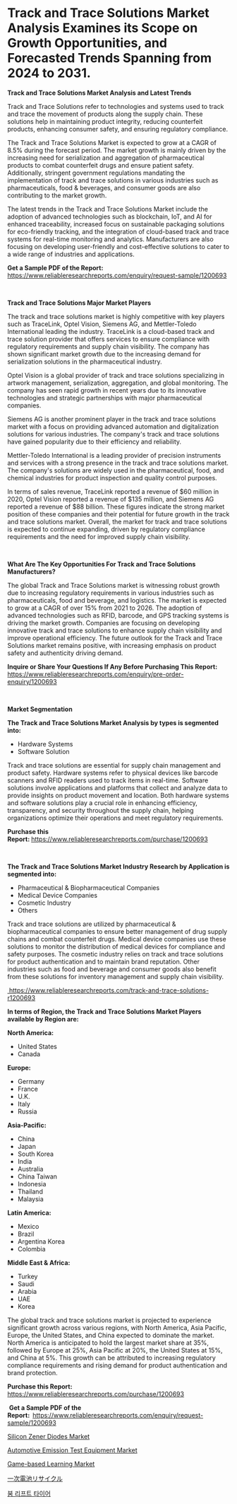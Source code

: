 <p><h1>Track and Trace Solutions Market Analysis Examines its Scope on Growth Opportunities, and Forecasted Trends Spanning from 2024 to 2031.</h1></p><p><strong>Track and Trace Solutions Market Analysis and Latest Trends</strong></p>
<p><p>Track and Trace Solutions refer to technologies and systems used to track and trace the movement of products along the supply chain. These solutions help in maintaining product integrity, reducing counterfeit products, enhancing consumer safety, and ensuring regulatory compliance.</p><p>The Track and Trace Solutions Market is expected to grow at a CAGR of 8.5% during the forecast period. The market growth is mainly driven by the increasing need for serialization and aggregation of pharmaceutical products to combat counterfeit drugs and ensure patient safety. Additionally, stringent government regulations mandating the implementation of track and trace solutions in various industries such as pharmaceuticals, food & beverages, and consumer goods are also contributing to the market growth.</p><p>The latest trends in the Track and Trace Solutions Market include the adoption of advanced technologies such as blockchain, IoT, and AI for enhanced traceability, increased focus on sustainable packaging solutions for eco-friendly tracking, and the integration of cloud-based track and trace systems for real-time monitoring and analytics. Manufacturers are also focusing on developing user-friendly and cost-effective solutions to cater to a wide range of industries and applications.</p></p>
<p><strong>Get a Sample PDF of the Report:&nbsp;</strong> <a href="https://www.reliableresearchreports.com/enquiry/request-sample/1200693">https://www.reliableresearchreports.com/enquiry/request-sample/1200693</a></p>
<p>&nbsp;</p>
<p><strong>Track and Trace Solutions Major Market Players</strong></p>
<p><p>The track and trace solutions market is highly competitive with key players such as TraceLink, Optel Vision, Siemens AG, and Mettler-Toledo International leading the industry. TraceLink is a cloud-based track and trace solution provider that offers services to ensure compliance with regulatory requirements and supply chain visibility. The company has shown significant market growth due to the increasing demand for serialization solutions in the pharmaceutical industry.</p><p>Optel Vision is a global provider of track and trace solutions specializing in artwork management, serialization, aggregation, and global monitoring. The company has seen rapid growth in recent years due to its innovative technologies and strategic partnerships with major pharmaceutical companies.</p><p>Siemens AG is another prominent player in the track and trace solutions market with a focus on providing advanced automation and digitalization solutions for various industries. The company's track and trace solutions have gained popularity due to their efficiency and reliability.</p><p>Mettler-Toledo International is a leading provider of precision instruments and services with a strong presence in the track and trace solutions market. The company's solutions are widely used in the pharmaceutical, food, and chemical industries for product inspection and quality control purposes.</p><p>In terms of sales revenue, TraceLink reported a revenue of $60 million in 2020, Optel Vision reported a revenue of $135 million, and Siemens AG reported a revenue of $88 billion. These figures indicate the strong market position of these companies and their potential for future growth in the track and trace solutions market. Overall, the market for track and trace solutions is expected to continue expanding, driven by regulatory compliance requirements and the need for improved supply chain visibility.</p></p>
<p>&nbsp;</p>
<p><strong>What Are The Key Opportunities For Track and Trace Solutions Manufacturers?</strong></p>
<p><p>The global Track and Trace Solutions market is witnessing robust growth due to increasing regulatory requirements in various industries such as pharmaceuticals, food and beverage, and logistics. The market is expected to grow at a CAGR of over 15% from 2021 to 2026. The adoption of advanced technologies such as RFID, barcode, and GPS tracking systems is driving the market growth. Companies are focusing on developing innovative track and trace solutions to enhance supply chain visibility and improve operational efficiency. The future outlook for the Track and Trace Solutions market remains positive, with increasing emphasis on product safety and authenticity driving demand.</p></p>
<p><strong>Inquire or Share Your Questions If Any Before Purchasing This Report:</strong> <a href="https://www.reliableresearchreports.com/enquiry/pre-order-enquiry/1200693">https://www.reliableresearchreports.com/enquiry/pre-order-enquiry/1200693</a></p>
<p>&nbsp;</p>
<p><strong>Market Segmentation</strong></p>
<p><strong>The Track and Trace Solutions Market Analysis by types is segmented into:</strong></p>
<p><ul><li>Hardware Systems</li><li>Software Solution</li></ul></p>
<p><p>Track and trace solutions are essential for supply chain management and product safety. Hardware systems refer to physical devices like barcode scanners and RFID readers used to track items in real-time. Software solutions involve applications and platforms that collect and analyze data to provide insights on product movement and location. Both hardware systems and software solutions play a crucial role in enhancing efficiency, transparency, and security throughout the supply chain, helping organizations optimize their operations and meet regulatory requirements.</p></p>
<p><strong>Purchase this Report:&nbsp;</strong><a href="https://www.reliableresearchreports.com/purchase/1200693">https://www.reliableresearchreports.com/purchase/1200693</a></p>
<p>&nbsp;</p>
<p><strong>The Track and Trace Solutions Market Industry Research by Application is segmented into:</strong></p>
<p><ul><li>Pharmaceutical & Biopharmaceutical Companies</li><li>Medical Device Companies</li><li>Cosmetic Industry</li><li>Others</li></ul></p>
<p><p>Track and trace solutions are utilized by pharmaceutical & biopharmaceutical companies to ensure better management of drug supply chains and combat counterfeit drugs. Medical device companies use these solutions to monitor the distribution of medical devices for compliance and safety purposes. The cosmetic industry relies on track and trace solutions for product authentication and to maintain brand reputation. Other industries such as food and beverage and consumer goods also benefit from these solutions for inventory management and supply chain visibility.</p></p>
<p><a href="https://www.reliableresearchreports.com/track-and-trace-solutions-r1200693">&nbsp;https://www.reliableresearchreports.com/track-and-trace-solutions-r1200693</a></p>
<p><strong>In terms of Region, the Track and Trace Solutions Market Players available by Region are:</strong></p>
<p>
    <p> <strong> North America: </strong>
        <ul>
            <li>United States</li>
            <li>Canada</li>
        </ul>
        </p> 
    <p> <strong> Europe: </strong>
        <ul>
            <li>Germany</li>
            <li>France</li>
            <li>U.K.</li>
            <li>Italy</li>
            <li>Russia</li>
        </ul>
        </p> 
    <p> <strong> Asia-Pacific: </strong>
        <ul>
            <li>China</li>
            <li>Japan</li>
            <li>South Korea</li>
            <li>India</li>
            <li>Australia</li>
            <li>China Taiwan</li>
            <li>Indonesia</li>
            <li>Thailand</li>
            <li>Malaysia</li>
        </ul>
        </p> 
    <p> <strong> Latin America: </strong>
        <ul>
            <li>Mexico</li>
            <li>Brazil</li>
            <li>Argentina Korea</li>
            <li>Colombia</li>
        </ul>
        </p> 
    <p> <strong> Middle East & Africa: </strong>
        <ul>
            <li>Turkey</li>
            <li>Saudi</li>
            <li>Arabia</li>
            <li>UAE</li>
            <li>Korea</li>
        </ul>
    </p>
    </p>
<p><p>The global track and trace solutions market is projected to experience significant growth across various regions, with North America, Asia Pacific, Europe, the United States, and China expected to dominate the market. North America is anticipated to hold the largest market share at 35%, followed by Europe at 25%, Asia Pacific at 20%, the United States at 15%, and China at 5%. This growth can be attributed to increasing regulatory compliance requirements and rising demand for product authentication and brand protection.</p></p>
<p><strong>Purchase this Report: </strong><a href="https://www.reliableresearchreports.com/purchase/1200693">https://www.reliableresearchreports.com/purchase/1200693</a></p>
<p>&nbsp;<strong>Get a Sample PDF of the Report:&nbsp;&nbsp;</strong><a href="https://www.reliableresearchreports.com/enquiry/request-sample/1200693">https://www.reliableresearchreports.com/enquiry/request-sample/1200693</a></p>
<p><strong></strong></p>
<p><p><a href="https://www.linkedin.com/pulse/global-silicon-zener-diodes-market-projected-g-ek-phrasis-02gde?trackingId=ppkK%2FIn%2BRBCEobl1uPLd3w%3D%3D">Silicon Zener Diodes Market</a></p><p><a href="https://medium.com/@henrykihn_12939/global-automotive-emission-test-equipment-industry-types-applications-market-players-regional-c17182b52a69">Automotive Emission Test Equipment Market</a></p><p><a href="https://github.com/RyleeBauch2023/Market-Research-Report-List-2/blob/main/game-based-learning-market.md">Game-based Learning Market</a></p><p><a href="https://github.com/NikitaBruen/Market-Research-Report-List-2/blob/main/785071868442.md">一次電池リサイクル</a></p><p><a href="https://github.com/vskv4779xr1/Market-Research-Report-List-4/blob/main/413981085484.md">붐 리프트 타이어</a></p></p>